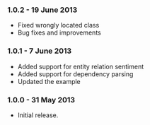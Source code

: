 ### 1.0.2 - 19 June 2013

- Fixed wrongly located class
- Bug fixes and improvements

### 1.0.1 - 7 June 2013

- Added support for entity relation sentiment
- Added support for dependency parsing
- Updated the example

### 1.0.0 - 31 May 2013

- Initial release.